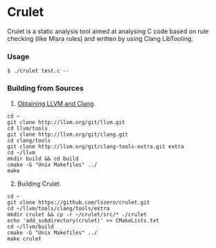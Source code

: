 # Crulet
Crulet is a static analysis tool aimed at analysing C code based on rule checking (like Misra rules) and written by using Clang LibTooling.

### Usage

```shell
$ ./crulet test.c --
```

### Building from Sources

1. [Obtaining LLVM and Clang](http://clang.llvm.org/get_started.html).

```
cd ~
git clone http://llvm.org/git/llvm.git
cd llvm/tools
git clone http://llvm.org/git/clang.git
cd clang/tools
git clone http://llvm.org/git/clang-tools-extra.git extra
cd ~/llvm
mkdir build && cd build
cmake -G "Unix Makefiles" ../
make
```

2. Building Crulet.

```
cd ~
git clone https://github.com/lszero/crulet.git
cd ~/llvm/tools/clang/tools/extra
mkdir crulet && cp -r ~/crulet/src/* ./crulet
echo 'add_subdirectory(crulet)' >> CMakeLists.txt
cd ~/llvm/build
cmake -G "Unix Makefiles" ../
make crulet
```

